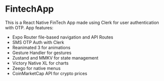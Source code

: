 # FintechApp

This is a React Native FinTech App made using Clerk for user authentication with OTP.
App features:

- Expo Router file-based navigation and API Routes
- SMS OTP Auth with Clerk
- Reanimated 3 for animations
- Gesture Handler for gestures
- Zustand and MMKV for state management
- Victory Native XL for charts
- Zeego for native menus
- CoinMarketCap API for crypto prices
